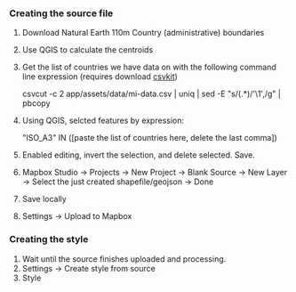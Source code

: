 ### Creating the source file

1. Download Natural Earth 110m Country (administrative) boundaries
2. Use QGIS to calculate the centroids
3. Get the list of countries we have data on with the following command line expression (requires download [csvkit](http://csvkit.readthedocs.org/))

    csvcut -c 2 app/assets/data/mi-data.csv | uniq | sed -E "s/(.*)/'\1',/g" | pbcopy

4. Using QGIS, selcted features by expression:

    "ISO_A3" IN ([paste the list of countries here, delete the last comma])

5. Enabled editing, invert the selection, and delete selected. Save.
6. Mapbox Studio -> Projects -> New Project -> Blank Source -> New Layer -> Select the just created shapefile/geojson -> Done
7. Save locally
8. Settings -> Upload to Mapbox

### Creating the style

1. Wait until the source finishes uploaded and processing.
2. Settings -> Create style from source
3. Style
